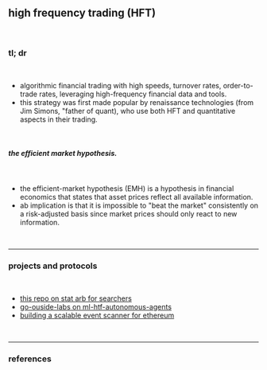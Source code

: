 ## high frequency trading (HFT)

<br>

### tl; dr

<br>

* algorithmic financial trading with high speeds, turnover rates, order-to-trade rates, leveraging high-frequency financial data and tools.
* this strategy was first made popular by renaissance technologies (from Jim Simons, "father of quant), who use both HFT and quantitative aspects in their trading.

<br>

##### the efficient market hypothesis.

<br>

* the efficient-market hypothesis (EMH) is a hypothesis in financial economics that states that asset prices reflect all available information.
* ab implication is that it is impossible to "beat the market" consistently on a risk-adjusted basis since market prices should only react to new information.

<br>

---

### projects and protocols

<br>

* [this repo on stat arb for searchers](https://github.com/go-outside-labs/mev-toolkit/tree/main/MEV_strategies/stat_arbs)
* [go-ouside-labs on ml-htf-autonomous-agents](https://github.com/go-outside-labs/ml-htf-autonomous-agents)
* [building a scalable event scanner for ethereum](https://mirror.xyz/steinkirch.eth/vSF18xcLyfXLIWwxjreRa3I_XskwgnjSc6pScegNJWI)

<br>

---

### references

<br>
